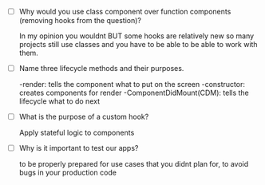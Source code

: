 - [ ] Why would you use class component over function components (removing hooks from the question)?

    In my opinion you wouldnt BUT some hooks are relatively new so many projects still use classes 
    and you have to be able to be able to work with them.

- [ ] Name three lifecycle methods and their purposes.

    -render: tells the component what to put on the screen
    -constructor: creates components for render
    -ComponentDidMount(CDM): tells the lifecycle what to do next

- [ ] What is the purpose of a custom hook?

    Apply stateful logic to components 

- [ ] Why is it important to test our apps?

    to be properly prepared for use cases that you didnt plan for, to avoid bugs in your production code